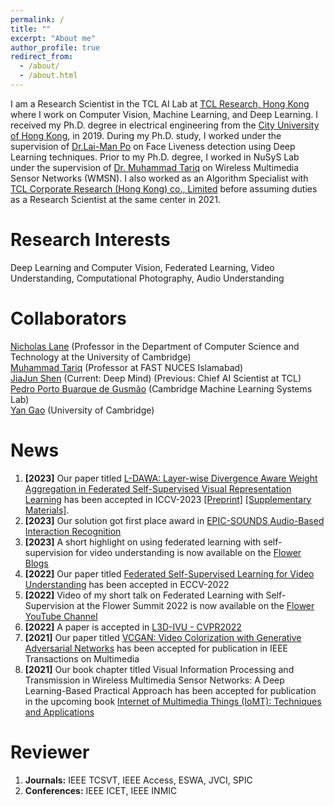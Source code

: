 ```yaml
---
permalink: /
title: ""
excerpt: "About me"
author_profile: true
redirect_from: 
  - /about/
  - /about.html
---
```

I am a Research Scientist in the TCL AI Lab at [TCL Research, Hong Kong](https://www.linkedin.com/company/tcl-corporate-research-hk-co-ltd/mycompany/)  where I work on Computer Vision, Machine Learning, and Deep Learning. I received my Ph.D. degree in electrical engineering from the [City University of Hong Kong](https://www.cityu.edu.hk/), in 2019. During my Ph.D. study, I worked under the supervision of [Dr.Lai-Man Po](http://www.ee.cityu.edu.hk/~lmpo/) on Face Liveness detection using Deep Learning techniques. Prior to my Ph.D. degree, I worked in NuSyS Lab under the supervision of [Dr. Muhammad Tariq](https://sites.google.com/a/nu.edu.pk/mtariq/home) on Wireless Multimedia Sensor Networks  (WMSN). I also worked as an Algorithm Specialist with [TCL Corporate Research (Hong Kong) co., Limited](http://tclrd.com.hk/) before assuming duties as a Research Scientist at the same center in 2021.

Research Interests
======
Deep Learning and Computer Vision, Federated Learning, Video Understanding, Computational Photography, Audio Understanding

Collaborators
=====
[Nicholas Lane](http://niclane.org/) (Professor in the  Department of Computer Science and Technology at the University of Cambridge) <br>
[Muhammad Tariq](https://sites.google.com/a/nu.edu.pk/mtariq/home) (Professor at FAST NUCES Islamabad) <br>
[JiaJun Shen](https://scholar.google.com/citations?hl=en&user=qckHL1AAAAAJ&view_op=list_works&sortby=pubdate) (Current: Deep Mind) (Previous: Chief AI Scientist at TCL)<br> 
[Pedro Porto Buarque de Gusmão](https://portobgusmao.com/) (Cambridge Machine Learning Systems Lab) <br>
[Yan Gao](https://scholar.google.com/citations?hl=en&user=_im5GrcAAAAJ&view_op=list_works&sortby=pubdate) (University of Cambridge) <br>



News 
====== 
1. **[2023]** Our paper titled [L-DAWA: Layer-wise Divergence Aware Weight Aggregation in Federated Self-Supervised Visual Representation Learning](https://arxiv.org/pdf/2307.07393.pdf) has been accepted in ICCV-2023 <a href="https://arxiv.org/pdf/2307.07393.pdf">[Preprint]</a> <a href="/files/ICCV2023_image_SSL_FL__supplementary_.pdf"> [Supplementary Materials]</a>.
2. **[2023]** Our solution got first place award in [EPIC-SOUNDS Audio-Based Interaction Recognition](https://codalab.lisn.upsaclay.fr/competitions/9729#results)
3. **[2023]** A short highlight on using federated learning with self-supervision for video understanding is now available on the [Flower Blogs](https://flower.dev/blog/2023-04-05-federated-learning-with-self-supervision)
4. **[2022]**  Our paper titled [Federated Self-Supervised Learning for Video Understanding](https://arxiv.org/abs/2207.01975) has been accepted in ECCV-2022
5. **[2022]** Video of my short talk on Federated Learning with Self-Supervision at the Flower Summit 2022 is now available on the [Flower YouTube Channel](https://www.youtube.com/watch?v=ZLqst0lVte8&t=212s)
6. **[2022]** A paper is accepted in [L3D-IVU - CVPR2022](href=https://sites.google.com/view/l3d-ivu/)
7. **[2021]** Our paper titled [VCGAN: Video Colorization with Generative Adversarial Networks](https://arxiv.org/pdf/2104.12357.pdf) has been accepted for publication in IEEE Transactions on Multimedia
8. **[2021]** Our book chapter titled Visual Information Processing and Transmission in Wireless Multimedia Sensor Networks: A Deep Learning-Based Practical Approach has been accepted for publication in the upcoming book [Internet of Multimedia Things (IoMT):  Techniques and Applications](https://www.elsevier.com/books/internet-of-multimedia-things-iomt-techniques-and-applications/shukla/978-0-323-85845-8)

Reviewer
======
1. **Journals:** IEEE TCSVT, IEEE Access, ESWA, JVCI, SPIC
2. **Conferences:** IEEE ICET, IEEE INMIC

